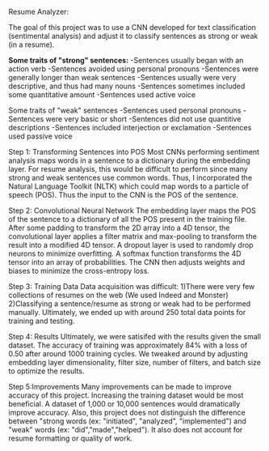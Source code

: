 Resume Analyzer:

The goal of this project was to use a CNN developed for text classification (sentimental analysis) and adjust it to classify sentences as strong or weak (in a resume). 

<b>Some traits of "strong" sentences:</b>
  -Sentences usually began with an action verb
  -Sentences avoided using personal pronouns
  -Sentences were generally longer than weak sentences
  -Sentences usually were very descriptive, and thus had many nouns
  -Sentences sometimes included some quantitative amount
  -Sentences used active voice
  
Some traits of "weak" sentences
  -Sentences used personal pronouns
  -Sentences were very basic or short
  -Sentences did not use quantitive descriptions
  -Sentences included interjection or exclamation
  -Sentences used passive voice
  
Step 1: Transforming Sentences into POS
Most CNNs performing sentiment analysis maps words in a sentence to a dictionary during the embedding layer. For resume analysis, this would be difficult to perform since many strong and weak sentences use common words. Thus, I incorporated the Natural Language Toolkit (NLTK) which could map words to a particle of speech (POS). Thus the input to the CNN is the POS of the sentence. 

Step 2: Convolutional Neural Network
The embedding layer maps the POS of the sentence to a dictionary of all the POS present in the training file. After some padding to transform the 2D array into a 4D tensor, the convolutional layer applies a filter matrix and max-pooling to transform the result into a modified 4D tensor. A dropout layer is used to randomly drop neurons to minimize overfitting. A softmax function transforms the 4D tensor into an array of probabilities. The CNN then adjusts weights and biases to minimize the cross-entropy loss. 

Step 3: Training Data
Data acquisition was difficult: 1)There were very few collections of resumes on the web (We used Indeed and Monster) 2)Classifying a sentence/resume as strong or weak had to be performed manually. Ultimately, we ended up with around 250 total data points for training and testing. 

Step 4: Results
Ultimately, we were satisifed with the results given the small dataset. The accuracy of training was approximately 84% with a loss of 0.50 after around 1000 training cycles. We tweaked around by adjusting embedding layer dimensionality, filter size, number of filters, and batch size to optimize the results. 

Step 5:Improvements
Many improvements can be made to improve accuracy of this project. Increasing the training dataset would be most beneficial. A dataset of 1,000 or 10,000 sentences would dramatically improve accuracy. Also, this project does not distinguish the difference between "strong words (ex: "initiated", "analyzed", "implemented") and "weak" words (ex: "did","made","helped"). It also does not account for resume formatting or quality of work. 
